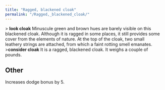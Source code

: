 ```yaml
---
title: "Ragged, blackened cloak"
permalink: "/Ragged,_blackened_cloak/"
---
```


\> **look cloak**
Minuscule green and brown hues are barely visible on this blackened
cloak.
Although it is ragged in some places, it still provides some cover from
the
elements of nature. At the top of the cloak, two small leathery strings
are
attached, from which a faint rotting smell emanates.
\>**consider cloak**
It is a ragged, blackened cloak.
It weighs a couple of pounds.

## Other

Increases dodge bonus by 5.